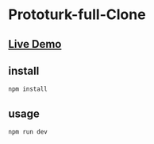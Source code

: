 # Prototurk-full-Clone

## [Live Demo](https://prototurk-full-clone.vercel.app/)

## install 
`
npm install
`

## usage
`
npm run dev
`
